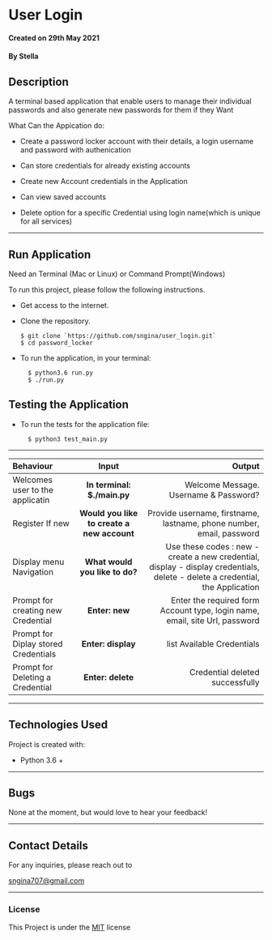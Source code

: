# User Login

#### Created on 29th May 2021
#### By Stella

## Description 

A terminal based application that enable users to manage their individual passwords and also generate new passwords for them if they Want

What Can the Appication do:

* Create a password locker account with their details, a login username and password with authenication

* Can store credentials for already existing accounts

* Create new Account credentials in the Application


* Can view saved accounts 

* Delete option for a specific Credential using login name(which is unique for all services)




---

## Run Application
Need an Terminal (Mac or Linux) or Command Prompt(Windows)

To run this project, please follow the following instructions.
* Get access to the internet.
* Clone the repository.

      $ git clone `https://github.com/sngina/user_login.git`
      $ cd password_locker

* To run the application, in your terminal:

        $ python3.6 run.py
        $ ./run.py

## Testing the Application
* To run the tests for the application file:

        $ python3 test_main.py

---

| Behaviour | Input | Output |
| :---------------- | :---------------: | ------------------: |
| Welcomes user to the applicatin | **In terminal: $./main.py** | Welcome Message. Username & Password? |
| Register If new | **Would you like to create a new account** | Provide username, firstname, lastname, phone number, email, password |
| Display menu Navigation | **What would you like to do?** | Use these codes : new - create a new credential, display - display credentials, delete - delete a credential,   the Application  |
| Prompt for creating new Credential | **Enter: new** | Enter the required form Account type, login name, email, site Url, password |
| Prompt for Diplay stored Credentials | **Enter: display** | list Available Credentials |
| Prompt for Deleting a Credential | **Enter: delete** | Credential deleted successfully |



---
## Technologies Used
Project is created with:
* Python 3.6 +

---

## Bugs

None at the moment, but would love to hear your feedback!

---

## Contact Details
For any inquiries, please reach out to

sngina707@gmail.com



---

### License
This Project is under the [MIT](LICENSE) license